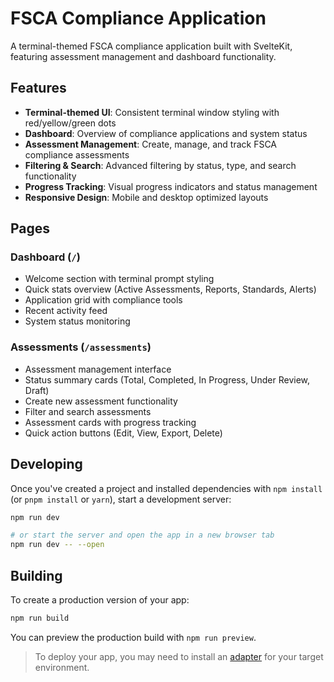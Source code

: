 # FSCA Compliance Application

A terminal-themed FSCA compliance application built with SvelteKit, featuring assessment management and dashboard functionality.

## Features

- **Terminal-themed UI**: Consistent terminal window styling with red/yellow/green dots
- **Dashboard**: Overview of compliance applications and system status
- **Assessment Management**: Create, manage, and track FSCA compliance assessments
- **Filtering & Search**: Advanced filtering by status, type, and search functionality
- **Progress Tracking**: Visual progress indicators and status management
- **Responsive Design**: Mobile and desktop optimized layouts

## Pages

### Dashboard (`/`)

- Welcome section with terminal prompt styling
- Quick stats overview (Active Assessments, Reports, Standards, Alerts)
- Application grid with compliance tools
- Recent activity feed
- System status monitoring

### Assessments (`/assessments`)

- Assessment management interface
- Status summary cards (Total, Completed, In Progress, Under Review, Draft)
- Create new assessment functionality
- Filter and search assessments
- Assessment cards with progress tracking
- Quick action buttons (Edit, View, Export, Delete)

## Developing

Once you've created a project and installed dependencies with `npm install` (or `pnpm install` or `yarn`), start a development server:

```sh
npm run dev

# or start the server and open the app in a new browser tab
npm run dev -- --open
```

## Building

To create a production version of your app:

```sh
npm run build
```

You can preview the production build with `npm run preview`.

> To deploy your app, you may need to install an [adapter](https://svelte.dev/docs/kit/adapters) for your target environment.

